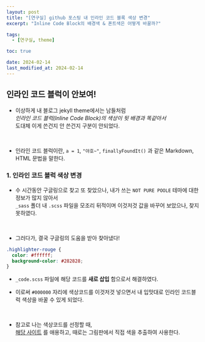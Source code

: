 ```yaml
---
layout: post
title: "[연구실] github 포스팅 내 인라인 코드 블록 색상 변경"
excerpt: "Inline Code Block의 배경색 & 폰트색은 어떻게 바꿀까?"

tags:
  - [연구실, theme]

toc: true

date: 2024-02-14
last_modified_at: 2024-02-14
---
```

## 인라인 코드 블럭이 안보여!
- 이상하게 내 블로그 jekyll theme에서는 남들처럼  
*인라인 코드 블럭(Inline Code Block)의 색상이 뒷 배경과 똑같아서*  
도대체 이게 쓴건지 안 쓴건지 구분이 안되었다.  
<br>

- 인라인 코드 블럭이란, `a = 1`, `"야호~"`, `finallyFoundIt()` 과 같은 Markdown, HTML 문법을 말한다.

### 1. 인라인 코드 블럭 색상 변경
- 수 시간동안 구글링으로 찾고 또 찾았으나, 내가 쓰는 `NOT PURE POOLE` 테마에 대한 정보가 많지 않아서  
`_sass` 폴더 내 `.scss` 파일을 모조리 뒤적이며 이것저것 값을 바꾸어 보았으나, 찾지 못하였다.  
<br>

- 그러다가, 결국 구글링의 도움을 받아 찾아냈다!

```scss
.highlighter-rouge {
  color: #ffffff;
  background-color: #282828;
}
```

- `_code.scss` 파일에 해당 코드를 **새로 삽입** 함으로서 해결하였다.

- 이로써 `#000000` 자리에 색상코드를 이것저것 넣으면서 내 입맛대로 인라인 코드블럭 색상을 바꿀 수 있게 되었다.  
<br>

- 참고로 나는 색상코드를 선정할 때,  
[해당 사이트][def] 를 애용하고, 때로는 그림판에서 직접 색을 추출하여 사용한다.

[def]: https://httpk.tistory.com/entry/%EC%83%89%EC%83%81%ED%91%9C-%EC%BD%94%EB%93%9C%EC%BB%AC%EB%9F%AC%EC%9D%B4%EB%A6%84%EC%98%81%EB%AC%B8%ED%95%9C%EA%B8%80
